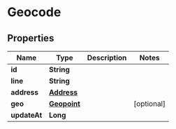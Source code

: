 

# Geocode


## Properties

| Name | Type | Description | Notes |
|------------ | ------------- | ------------- | -------------|
|**id** | **String** |  |  |
|**line** | **String** |  |  |
|**address** | [**Address**](Address.md) |  |  |
|**geo** | [**Geopoint**](Geopoint.md) |  |  [optional] |
|**updateAt** | **Long** |  |  |



